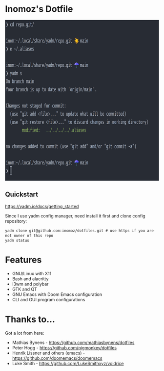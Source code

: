 # Inomoz's Dotfile

<img src="./terminal_preview.png" width="729" height="524" alt="Terminal Preview">

## Quickstart
https://yadm.io/docs/getting_started

Since I use yadm config manager, need install it first and clone config repository:
```
yadm clone git@github.com:inomoz/dotfiles.git # use https if you are not owner of this repo
yadm status
```

# Features
* GNU/Linux with X11
* Bash and alacritty
* i3wm and polybar
* GTK and QT
* GNU Emacs with Doom Emacs configuration
* CLI and GUI program configurations
 
# Thanks to…
Got a lot from here:

* Mathias Bynens - https://github.com/mathiasbynens/dotfiles
* Peter Hogg - https://github.com/pigmonkey/dotfiles
* Henrik Lissner and others (emacs) - https://github.com/doomemacs/doomemacs
* Luke Smith - https://github.com/LukeSmithxyz/voidrice
